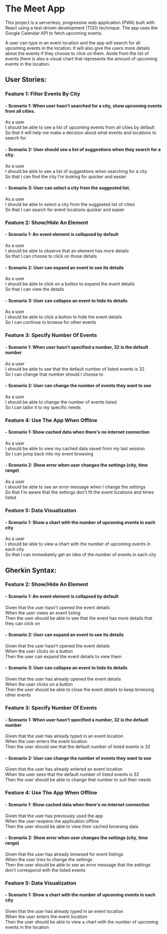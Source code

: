 # The Meet App

This project is a serverless, progressive web application (PWA) built with React using a test-driven development (TDD) technique. The app uses the Google Calendar API to fetch upcoming events.

A user can type in an event location and the app will search for all upcoming events in the location. It will also give the users more details about the events if they choose to click on them. Aside from the list of events there is also a visual chart that represents the amount of upcoming events in the location.


## User Stories:

### Feature 1: Filter Events By City

#### - **Scenario 1: When user hasn’t searched for a city, show upcoming events from all cities.**
As a user <br/>
I should be able to see a list of upcoming events from all cities by default <br/>
So that it will help me make a decision about what events and locations to search for

#### - **Scenario 2: User should see a list of suggestions when they search for a city.**
As a user <br/>
I should be able to see a list of suggestions when searching for a city <br/>
So that I can find the city I'm looking for quicker and easier

#### - **Scenario 3: User can select a city from the suggested list.**
As a user <br/>
I should be able to select a city from the suggested list of cities <br/>
So that I can search for event locations quicker and easier

### Feature 2: Show/Hide An Element

#### - **Scenario 1: An event element is collapsed by default**

As a user <br/>
I should be able to observe that an element has more details <br/>
So that I can choose to click on those details

#### - **Scenario 2: User can expand an event to see its details**

As a user <br/>
I should be able to click on a button to expand the event details <br/>
So that I can view the details

#### - **Scenario 3: User can collapse an event to hide its details**

As a user <br/>
I should be able to click a button to hide the event details <br/>
So I can continue to browse for other events


### Feature 3: Specify Number Of Events

#### - **Scenario 1: When user hasn't specified a number, 32 is the default number**

As a user <br/>
I should be able to see that the default number of listed events is 32 <br/>
So I can change that number should I choose to

#### - **Scenario 2: User can change the number of events they want to see**

As a user <br/>
I should be able to change the number of events listed <br/>
So I can tailor it to my specific needs


### Feature 4: Use The App When Offline

#### - **Scenario 1: Show cached data when there's no internet connection**

As a user <br/>
I should be able to view my cached data saved from my last session <br/>
So I can jump back into my event browsing

#### - **Scenario 2: Show error when user changes the settings (city, time range)**

As a user <br/>
I should be able to see an error message when I change the settings <br/>
So that I'm aware that the settings don't fit the event locations and times listed


### Feature 5: Data Visualization

#### - **Scenario 1: Show a chart with the number of upcoming events in each city**

As a user <br/>
I should be able to view a chart with the number of upcoming events in each city <br/>
So that I can immediately get an idea of the number of events in each city


## Gherkin Syntax:

### Feature 2: Show/Hide An Element

#### - **Scenario 1: An event element is collapsed by default**
Given that the user hasn't opened the event details <br/>
When the user views an event listing <br/>
Then the user should be able to see that the event has more details that they can click on

#### - **Scenario 2: User can expand an event to see its details**
Given that the user hasn't opened the event details <br/>
When the user clicks on a button <br/>
Then the user can expand the event details to view them

#### - **Scenario 3: User can collapse an event to hide its details**
Given that the user has already opened the event details <br/>
When the user clicks on a button <br/>
Then the user should be able to close the event details to keep browsing other events


### Feature 3: Specify Number Of Events

#### - **Scenario 1: When user hasn't specified a number, 32 is the default number**
Given that the user has already typed in an event location <br/>
When the user enters the event location <br/>
Then the user should see that the default number of listed events is 32

#### - **Scenario 2: User can change the number of events they want to see**
Given that the user has already entered an event location <br/>
When the user sees that the default number of listed events is 32 <br/>
Then the user should be able to change that number to suit their needs


### Feature 4: Use The App When Offline

#### - **Scenario 1: Show cached data when there's no internet connection**
Given that the user has previously used the app <br/>
When the user reopens the application offline <br/>
Then the user should be able to view their cached browsing data

#### - **Scenario 2: Show error when user changes the settings (city, time range)**
Given that the user has already browsed for event listings <br/>
When the user tries to change the settings <br/>
Then the user should be able to see an error message that the settings don't correspond with the listed events


### Feature 5: Data Visualization

#### - **Scenario 1: Show a chart with the number of upcoming events in each city**
Given that the user has already typed in an event location <br/>
When the user enters the event location <br/>
Then the user should be able to view a chart with the number of upcoming events in the location
